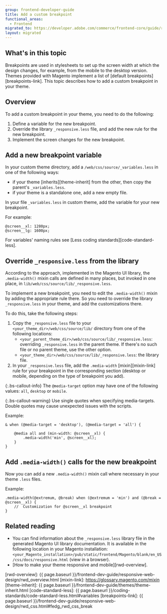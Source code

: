 ```yaml
---
group: frontend-developer-guide
title: Add a custom breakpoint
functional_areas:
  - Frontend
migrated_to: https://developer.adobe.com/commerce/frontend-core/guide/responsive-design/breakpoints/
layout: migrated
---
```


## What's in this topic

Breakpoints are used in stylesheets to set up the screen width at which the design changes, for example, from the mobile to the desktop version. Themes provided with Magento implement a list of [default breakpoints][breakpoints-link]. This topic describes how to add a custom breakpoint in your theme.

## Overview

To add a custom breakpoint in your theme, you need to do the following:

1. Define a variable for the new breakpoint.
1. Override the library `_responsive.less` file, and add the new rule for the new breakpoint.
1. Implement the screen changes for the new breakpoint.

## Add a new breakpoint variable

In your custom theme directory, add a `/web/css/source/_variables.less` in one of the following ways:

-  if your theme [inherits][theme-inherit] from the other, then copy the parent's `_variables.less`.
-  if your theme is a standalone one, add a new empty file.

In your file `_variables.less` in custom theme, add the variable for your new breakpoint.

For example:

```less
@screen__xl: 1280px;
@screen__lg: 1600px;
```

For variables' naming rules see [Less coding standards][code-standard-less].

## Override `_responsive.less` from the library

According to the approach, implemented in the Magento UI library, the `.media-width()` mixin calls are defined in many places, but invoked in one place, in `lib/web/css/source/lib/_responsive.less`.

To implement a new breakpoint, you need to edit the `.media-width()` mixin by adding the appropriate rule there. So you need to override the library `_responsive.less` in your theme, and add the customizations there.

To do this, take the following steps:

1. Copy the `_responsive.less` file to your `<your_theme_dir>/web/css/source/lib/` directory from one of the following locations:
   -  `<your_parent_theme_dir>/web/css/source/lib/_responsive.less`: overriding `_responsive.less` in the parent theme. If there's no such file or no parent theme, use the other option.
   -  `<your_theme_dir>/web/css/source/lib/_responsive.less`: the library file.
1. In your `_responsive.less` file, add the `.media-width` [mixin][mixin-link] rule for your breakpoint in the corresponding section (desktop or mobile, depending on the type of breakpoint you add).

{:.bs-callout-info}
The `@media-target` option may have one of the following values: `all`, `desktop` or `mobile`.

{:.bs-callout-warning}
Use single quotes when specifying media-targets. Double quotes may cause unexpected issues with the scripts.

Example:

```less
& when (@media-target = 'desktop'), (@media-target = 'all') {

    @media all and (min-width: @screen__xl) {
        .media-width('min', @screen__xl);
    }
}
```

## Add `.media-width()` calls for the new breakpoint

Now you can add a new `.media-width()` mixin call where necessary in your theme `.less` files.

Example:

```less
.media-width(@extremum, @break) when (@extremum = 'min') and (@break = @screen__xl) {
    //  Customization for @screen__xl breakpoint
}
```

## Related reading

-  You can find information about the `_responsive.less` library file in the generated Magento UI library documentation. It is available in the following location in your Magento installation: `<your_Magento_installation>/pub/static/frontend/Magento/blank/en_US/css/docs/responsive.html` (view in a browser).
-  [How to make your theme responsive and mobile][rwd-overview].

<!-- Link definitions -->
[rwd-overview]: {{ page.baseurl }}/frontend-dev-guide/responsive-web-design/rwd_overview.html
[mixin-link]: https://glossary.magento.com/mixin
[theme-inherit]: {{ page.baseurl }}/frontend-dev-guide/themes/theme-inherit.html
[code-standard-less]: {{ page.baseurl }}/coding-standards/code-standard-less.html#variables
[breakpoints-link]: {{ page.baseurl }}/frontend-dev-guide/responsive-web-design/rwd_css.html#fedg_rwd_css_break
